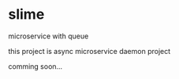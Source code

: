 # slime
microservice with queue

this project is async microservice daemon project

comming soon...
